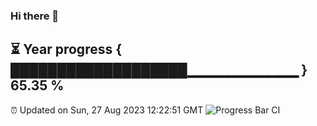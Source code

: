 ### Hi there 👋
⏳ Year progress { ███████████████████▁▁▁▁▁▁▁▁▁▁▁ } 65.35 %
---
⏰ Updated on Sun, 27 Aug 2023 12:22:51 GMT
![Progress Bar CI](https://github.com/liununu/liununu/workflows/Progress%20Bar%20CI/badge.svg)
